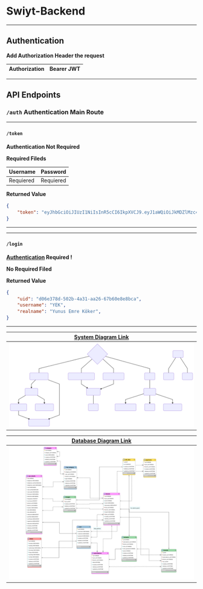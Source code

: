 # Swiyt-Backend



---
## Authentication

**Add Authorization Header the request**

|Authorization|Bearer JWT|
|-|-|
---
## API Endpoints
### `/auth` Authentication Main Route
---
#### `/token`
**Authentication Not Required**

**Required Fileds**

|Username|Password|
|--|--|
|Requiered|Requiered|

**Returned Value**

```json
{
    "token": "eyJhbGciOiJIUzI1NiIsInR5cCI6IkpXVCJ9.eyJ1aWQiOiJkMDZlMzc4ZC01MDJiLTRhMzEtYWEyNi02N2I2MGU4ZThiY2EiLCJpYXQiOjE1Njc0MzU1ODB9.GWA9jPDy8DcYsg7hhNgP_biyDqB899eh7qB8SVBtpw0"
}
```
---
---
#### `/login`
**[Authentication] Required !**

**No Required Filed**

**Returned Value**

```json
{
    "uid": "d06e378d-502b-4a31-aa26-67b60e8e8bca",
    "username": "YEK",
    "realname": "Yunus Emre Köker",
}
```
---

|[System Diagram Link][System Diagram]|
|-------|
|[![System Diagram](/doc/diagram-01.svg "System Diagram")][System Diagram]|

|[Database Diagram Link][Database Diagram]|
|-------|
|[![Database Diagram](doc/database.svg "Database Diagram")][Database Diagram]|



[System Diagram]: <https://bit.ly/2ls3TlU>
[Database Diagram]: <https://i.hizliresim.com/5Nnnrz.png>
[Authentication]: <#authentication>
<!--stackedit_data:
eyJoaXN0b3J5IjpbMTc2NjgzNjkwOSwyMDQ2MjQ2ODIsLTEzOD
U5NzExMzcsLTgzNTM1OTkxNCw0NDY1MTk4MDJdfQ==
-->